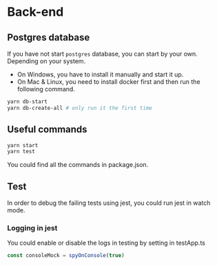 # Back-end

## Postgres database

If you have not start `postgres` database, you can start by your own. Depending on your system.

- On Windows, you have to install it manually and start it up.
- On Mac & Linux, you need to install docker first and then run the following command.

```bash
yarn db-start
yarn db-create-all # only run it the first time
```

## Useful commands

```bash
yarn start
yarn test
```

You could find all the commands in package.json.

## Test

In order to debug the failing tests using jest, you could run jest in watch mode.

### Logging in jest

You could enable or disable the logs in testing by setting in testApp.ts

```javascript
const consoleMock = spyOnConsole(true)
```
